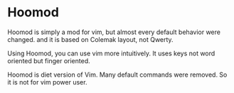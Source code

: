 # Hoomod

Hoomod is simply a mod for vim,
but almost every default behavior were changed.
and it is based on Colemak layout, not Qwerty.

Using Hoomod, you can use vim more intuitively.
It uses keys not word oriented but finger oriented.

Hoomod is diet version of Vim.
Many default commands were removed.
So it is not for vim power user.

